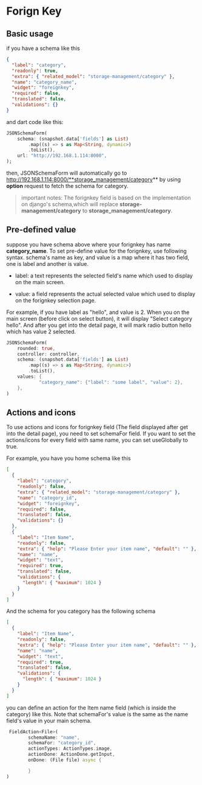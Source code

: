# Forign Key

## Basic usage

if you have a schema like this

```json
{
  "label": "category",
  "readonly": true,
  "extra": { "related_model": "storage-management/category" },
  "name": "category_name",
  "widget": "foreignkey",
  "required": false,
  "translated": false,
  "validations": {}
}
```

and dart code like this:

```dart
JSONSchemaForm(
    schema: (snapshot.data['fields'] as List)
        .map((s) => s as Map<String, dynamic>)
        .toList(),
    url: "http://192.168.1.114:8000",
);
```

then, JSONSchemaForm will automatically go to http://192.168.1.114:8000/**storage_management/category** by using **option** request to fetch the schema for category.

> important notes: The forignkey field is based on the implementation on django's schema,which will replace **storage-management/category** to **storage_management/category**.

## Pre-defined value

suppose you have schema above where your forignkey has name **category_name**. To set pre-define value for the forignkey, use following syntax. schema's name as key, and value is a map where it has two field, one is label and another is value.

- label: a text represents the selected field's name which used to display on the main screen.

- value: a field represents the actual selected value which used to display on the forignkey selection page.

For example, if you have label as "hello", and value is 2. When you on the main screen (before click on select button), it will display "Select category hello". And after you get into the detail page, it will mark radio button hello which has value 2 selected.

```dart
JSONSchemaForm(
    rounded: true,
    controller: controller,
    schema: (snapshot.data['fields'] as List)
        .map((s) => s as Map<String, dynamic>)
        .toList(),
    values: {
            "category_name": {"label": "some label", "value": 2},
    },
)
```

## Actions and icons

To use actions and icons for forignkey field (The field displayed after get into the detail page), you need to set schemaFor field. If you want to set the actions/icons for every field with same name, you can set useGlobally to true.

For example, you have you home schema like this

```json
[
  {
    "label": "category",
    "readonly": false,
    "extra": { "related_model": "storage-management/category" },
    "name": "category_id",
    "widget": "foreignkey",
    "required": false,
    "translated": false,
    "validations": {}
  },
  {
    "label": "Item Name",
    "readonly": false,
    "extra": { "help": "Please Enter your item name", "default": "" },
    "name": "name",
    "widget": "text",
    "required": true,
    "translated": false,
    "validations": {
      "length": { "maximum": 1024 }
    }
  }
]
```

And the schema for you category has the following schema

```json
[
  {
    "label": "Item Name",
    "readonly": false,
    "extra": { "help": "Please Enter your item name", "default": "" },
    "name": "name",
    "widget": "text",
    "required": true,
    "translated": false,
    "validations": {
      "length": { "maximum": 1024 }
    }
  }
]
```

you can define an action for the Item name field (which is inside the category) like this. Note that schemaFor's value is the same as the name field's value in your main schema.

```dart
 FieldAction<File>(
        schemaName: "name",
        schemaFor: "category_id",
        actionTypes: ActionTypes.image,
        actionDone: ActionDone.getInput,
        onDone: (File file) async {

        }
)
```
